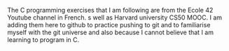 The C programming exercises that I am following are from the Ecole 42 Youtube channel in French. s well as Harvard university CS50 MOOC. I am adding them here to github to practice pushing to git and to familiarise myself with the git universe and also because I cannot believe that I am learning to program in C. 
